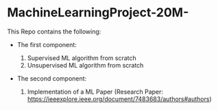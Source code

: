 # MachineLearningProject-20M-
This Repo contains the following:

* The first component:
    1) Supervised ML algorithm from scratch
    2) Unsupervised ML algorithm from scratch

* The second component:
    1) Implementation of a ML Paper
       (Research Paper: https://ieeexplore.ieee.org/document/7483683/authors#authors)

    
    
